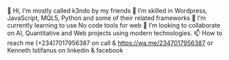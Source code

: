  👋 Hi, I'm mostly called k3ndo by my friends
 👀 I’m skilled in Wordpress, JavaScript, MQL5, Python and some of their related frameworks 
 🌱 I’m currently learning to use No code tools for web
 💞️ I’m looking to collaborate on AI, Quantitative and Web projects using modern technologies.
 📫 How to reach me (+234)7017956387 on call & https://wa.me/2347017956387 or Kenneth Istifanus on linkedin & facebook

<!---
realkendo/realkendo is a ✨ special ✨ repository because its `README.md` (this file) appears on your GitHub profile.
You can click the Preview link to take a look at your changes.
--->
